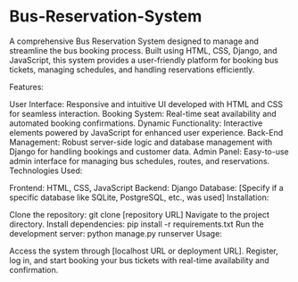 # Bus-Reservation-System
A comprehensive Bus Reservation System designed to manage and streamline the bus booking process. Built using HTML, CSS, Django, and JavaScript, this system provides a user-friendly platform for booking bus tickets, managing schedules, and handling reservations efficiently.

Features:

User Interface: Responsive and intuitive UI developed with HTML and CSS for seamless interaction.
Booking System: Real-time seat availability and automated booking confirmations.
Dynamic Functionality: Interactive elements powered by JavaScript for enhanced user experience.
Back-End Management: Robust server-side logic and database management with Django for handling bookings and customer data.
Admin Panel: Easy-to-use admin interface for managing bus schedules, routes, and reservations.
Technologies Used:

Frontend: HTML, CSS, JavaScript
Backend: Django
Database: [Specify if a specific database like SQLite, PostgreSQL, etc., was used]
Installation:

Clone the repository: git clone [repository URL]
Navigate to the project directory.
Install dependencies: pip install -r requirements.txt
Run the development server: python manage.py runserver
Usage:

Access the system through [localhost URL or deployment URL].
Register, log in, and start booking your bus tickets with real-time availability and confirmation.
